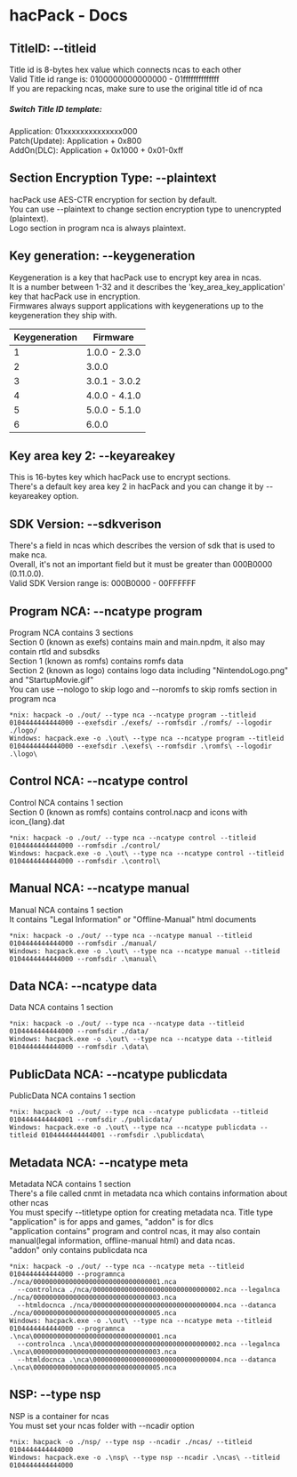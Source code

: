 # hacPack - Docs

## TitleID: --titleid
Title id is 8-bytes hex value which connects ncas to each other  
Valid Title id range is: 0100000000000000 - 01ffffffffffffff  
If you are repacking ncas, make sure to use the original title id of nca  
##### Switch Title ID template:
Application: 01xxxxxxxxxxxxxx000  
Patch(Update): Application + 0x800  
AddOn(DLC): Application + 0x1000 + 0x01-0xff

## Section Encryption Type: --plaintext
hacPack use AES-CTR encryption for section by default.  
You can use --plaintext to change section encryption type to unencrypted (plaintext).  
Logo section in program nca is always plaintext.

## Key generation: --keygeneration
Keygeneration is a key that hacPack use to encrypt key area in ncas.  
It is a number between 1-32 and it describes the 'key_area_key_application' key that hacPack use in encryption.  
Firmwares always support applications with keygenerations up to the keygeneration they ship with.  

Keygeneration | Firmware
--------------| --------
1 | 1.0.0 - 2.3.0
2 | 3.0.0
3 | 3.0.1 - 3.0.2
4 | 4.0.0 - 4.1.0
5 | 5.0.0 - 5.1.0
6 | 6.0.0

## Key area key 2: --keyareakey
This is 16-bytes key which hacPack use to encrypt sections.  
There's a default key area key 2 in hacPack and you can change it by --keyareakey option.

## SDK Version: --sdkverison
There's a field in ncas which describes the version of sdk that is used to make nca.  
Overall, it's not an important field but it must be greater than 000B0000 (0.11.0.0).  
Valid SDK Version range is: 000B0000 - 00FFFFFF

## Program NCA: --ncatype program
Program NCA contains 3 sections  
Section 0 (known as exefs) contains main and main.npdm, it also may contain rtld and subsdks  
Section 1 (known as romfs) contains romfs data  
Section 2 (known as logo) contains logo data including "NintendoLogo.png" and "StartupMovie.gif"  
You can use --nologo to skip logo and --noromfs to skip romfs section in program nca  
```
*nix: hacpack -o ./out/ --type nca --ncatype program --titleid 0104444444444000 --exefsdir ./exefs/ --romfsdir ./romfs/ --logodir ./logo/  
Windows: hacpack.exe -o .\out\ --type nca --ncatype program --titleid 0104444444444000 --exefsdir .\exefs\ --romfsdir .\romfs\ --logodir .\logo\
```

## Control NCA: --ncatype control
Control NCA contains 1 section  
Section 0 (known as romfs) contains control.nacp and icons with icon_{lang}.dat  
```
*nix: hacpack -o ./out/ --type nca --ncatype control --titleid 0104444444444000 --romfsdir ./control/
Windows: hacpack.exe -o .\out\ --type nca --ncatype control --titleid 0104444444444000 --romfsdir .\control\
```
## Manual NCA: --ncatype manual
Manual NCA contains 1 section  
It contains "Legal Information" or "Offline-Manual" html documents  
```
*nix: hacpack -o ./out/ --type nca --ncatype manual --titleid 0104444444444000 --romfsdir ./manual/
Windows: hacpack.exe -o .\out\ --type nca --ncatype manual --titleid 0104444444444000 --romfsdir .\manual\
```
## Data NCA: --ncatype data
Data NCA contains 1 section  
```
*nix: hacpack -o ./out/ --type nca --ncatype data --titleid 0104444444444000 --romfsdir ./data/
Windows: hacpack.exe -o .\out\ --type nca --ncatype data --titleid 0104444444444000 --romfsdir .\data\
```
## PublicData NCA: --ncatype publicdata
PublicData NCA contains 1 section  
```
*nix: hacpack -o ./out/ --type nca --ncatype publicdata --titleid 0104444444444001 --romfsdir ./publicdata/
Windows: hacpack.exe -o .\out\ --type nca --ncatype publicdata --titleid 0104444444444001 --romfsdir .\publicdata\
```

## Metadata NCA: --ncatype meta
Metadata NCA contains 1 section  
There's a file called cnmt in metadata nca which contains information about other ncas  
You must specify --titletype option for creating metadata nca. Title type  "application" is for apps and games, "addon" is for dlcs  
"application contains" program and control ncas, it may also contain manual(legal information, offline-manual html) and data ncas.  
"addon" only contains publicdata nca  
```
*nix: hacpack -o ./out/ --type nca --ncatype meta --titleid 0104444444444000 --programnca ./nca/00000000000000000000000000000001.nca
  --controlnca ./nca/00000000000000000000000000000002.nca --legalnca ./nca/00000000000000000000000000000003.nca
  --htmldocnca ./nca/00000000000000000000000000000004.nca --datanca ./nca/00000000000000000000000000000005.nca  
Windows: hacpack.exe -o .\out\ --type nca --ncatype meta --titleid 0104444444444000 --programnca .\nca\00000000000000000000000000000001.nca
  --controlnca .\nca\00000000000000000000000000000002.nca --legalnca .\nca\00000000000000000000000000000003.nca
  --htmldocnca .\nca\00000000000000000000000000000004.nca --datanca .\nca\00000000000000000000000000000005.nca  
```

## NSP: --type nsp
NSP is a container for ncas  
You must set your ncas folder with --ncadir option
```
*nix: hacpack -o ./nsp/ --type nsp --ncadir ./ncas/ --titleid 0104444444444000
Windows: hacpack.exe -o .\nsp\ --type nsp --ncadir .\ncas\ --titleid 0104444444444000
```
